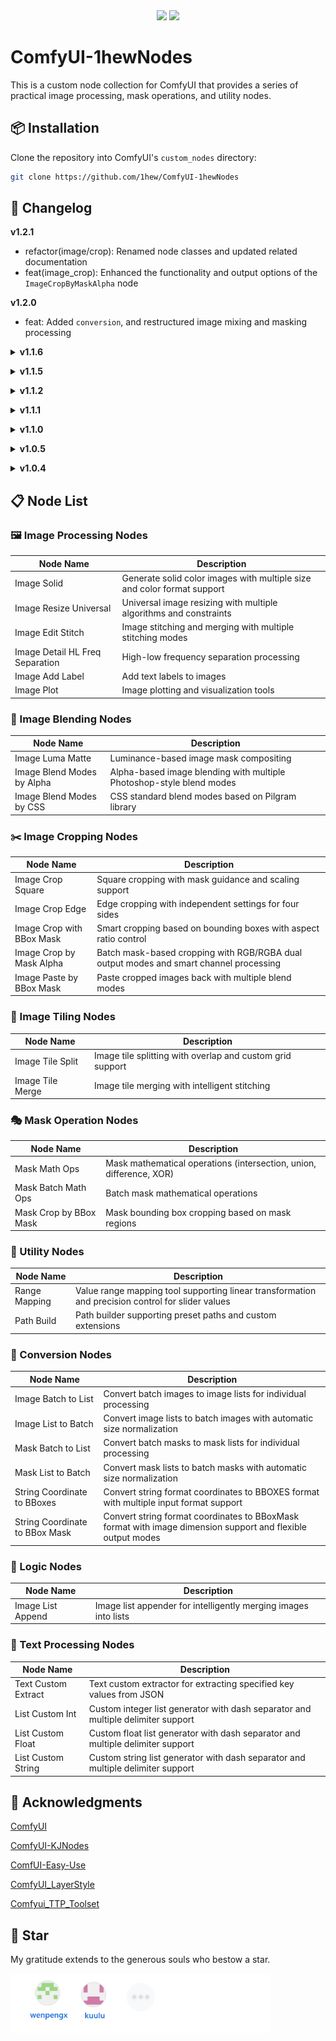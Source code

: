 <div align="center">
<a href="./README.md"><img src="https://img.shields.io/badge/🇬🇧English-0b8cf5"></a>
<a href="./README.ZH_CN.md"><img src="https://img.shields.io/badge/🇨🇳中文简体-e9e9e9"></a>
</div>

# ComfyUI-1hewNodes

This is a custom node collection for ComfyUI that provides a series of practical image processing, mask operations, and utility nodes.



## 📦 Installation

Clone the repository into ComfyUI's `custom_nodes` directory:

```bash
git clone https://github.com/1hew/ComfyUI-1hewNodes
```



## 📜 Changelog

**v1.2.1**

- refactor(image/crop): Renamed node classes and updated related documentation
- feat(image_crop): Enhanced the functionality and output options of the `ImageCropByMaskAlpha` node

**v1.2.0**

- feat: Added `conversion`, and restructured image mixing and masking processing

<details>
<summary><b>v1.1.6</b></summary>

- feat(ImageEditStitch): Add a “spacing” parameter to control the distance between stitched images

​	</details>

<details>
<summary><b>v1.1.5</b></summary>

- feat: Added text processing and logic nodes, optimized existing node functions 
- refactor(util): Refactored utility nodes, renamed nodes `RangeMapping` and `PathBuild` 
- feat(logic): Added `ImageListAppend` node for image list merging
- feat(text): Added `TextCustomList` and `TextCustomExtract` text processing nodes
- style: Cleaned up node parameter labels to maintain simplicity and consistency

​	</details>

<details>
<summary><b>v1.1.2</b></summary>

- feat(image_tile): Improved the `Image Tile Merge` algorithm, using weight masks and cosine gradients to achieve perfect seamless stitching

​	</details>

<details>
<summary><b>v1.1.1</b></summary>

- feat (image_crop): Added intelligent batch processing for `Image BBox Paste`

​	</details>

<details>
<summary><b>v1.1.0</b></summary>

- build: Add new tile nodes
- feat: Update node functionality
- docs: Add bilingual documentation, improve node descriptions

​	</details>

<details>
<summary><b>v1.0.5</b></summary>

- Add Path Select

​	</details>

<details>
<summary><b>v1.0.4</b></summary>

- Fix Image Cropped Paste error, add batch processing feature.

​	</details>



## 📋 Node List

### 🖼️ Image Processing Nodes
| Node Name | Description |
|-----------|-------------|
| Image Solid | Generate solid color images with multiple size and color format support |
| Image Resize Universal | Universal image resizing with multiple algorithms and constraints |
| Image Edit Stitch | Image stitching and merging with multiple stitching modes |
| Image Detail HL Freq Separation | High-low frequency separation processing |
| Image Add Label | Add text labels to images |
| Image Plot | Image plotting and visualization tools |

### 🎨 Image Blending Nodes
| Node Name | Description |
|-----------|-------------|
| Image Luma Matte | Luminance-based image mask compositing |
| Image Blend Modes by Alpha | Alpha-based image blending with multiple Photoshop-style blend modes |
| Image Blend Modes by CSS | CSS standard blend modes based on Pilgram library |

### ✂️ Image Cropping Nodes
| Node Name | Description |
|-----------|-------------|
| Image Crop Square | Square cropping with mask guidance and scaling support |
| Image Crop Edge | Edge cropping with independent settings for four sides |
| Image Crop with BBox Mask | Smart cropping based on bounding boxes with aspect ratio control |
| Image Crop by Mask Alpha | Batch mask-based cropping with RGB/RGBA dual output modes and smart channel processing |
| Image Paste by BBox Mask | Paste cropped images back with multiple blend modes |

### 🧩 Image Tiling Nodes
| Node Name | Description |
|-----------|-------------|
| Image Tile Split | Image tile splitting with overlap and custom grid support |
| Image Tile Merge | Image tile merging with intelligent stitching |

### 🎭 Mask Operation Nodes
| Node Name | Description |
|-----------|-------------|
| Mask Math Ops | Mask mathematical operations (intersection, union, difference, XOR) |
| Mask Batch Math Ops | Batch mask mathematical operations |
| Mask Crop by BBox Mask | Mask bounding box cropping based on mask regions |

### 🔧 Utility Nodes
| Node Name | Description |
|-----------|-------------|
| Range Mapping | Value range mapping tool supporting linear transformation and precision control for slider values |
| Path Build | Path builder supporting preset paths and custom extensions |

### 🔄 Conversion Nodes
| Node Name | Description |
|-----------|-------------|
| Image Batch to List | Convert batch images to image lists for individual processing |
| Image List to Batch | Convert image lists to batch images with automatic size normalization |
| Mask Batch to List | Convert batch masks to mask lists for individual processing |
| Mask List to Batch | Convert mask lists to batch masks with automatic size normalization |
| String Coordinate to BBoxes | Convert string format coordinates to BBOXES format with multiple input format support |
| String Coordinate to BBox Mask | Convert string format coordinates to BBoxMask format with image dimension support and flexible output modes |

### 🧠 Logic Nodes
| Node Name | Description |
|-----------|-------------|
| Image List Append | Image list appender for intelligently merging images into lists |

### 📝 Text Processing Nodes
| Node Name | Description |
|-----------|-------------|
| Text Custom Extract | Text custom extractor for extracting specified key values from JSON |
| List Custom Int | Custom integer list generator with dash separator and multiple delimiter support |
| List Custom Float | Custom float list generator with dash separator and multiple delimiter support |
| List Custom String | Custom string list generator with dash separator and multiple delimiter support |



## 🙆 Acknowledgments

[ComfyUI](https://github.com/comfyanonymous/ComfyUI)

[ComfyUI-KJNodes](https://github.com/kijai/ComfyUI-KJNodes)

[ComfUI-Easy-Use](https://github.com/yolain/ComfyUI-Easy-Use)

[ComfyUI_LayerStyle](https://github.com/chflame163/ComfyUI_LayerStyle)

[Comfyui_TTP_Toolset](https://github.com/TTPlanetPig/Comfyui_TTP_Toolset)



## 🌟 Star

My gratitude extends to the generous souls who bestow a star.

[<img src="imgs/Stargazers.png" alt="Stargazers" style="zoom:80%;" />](https://github.com/1hew/ComfyUI-1hewNodes/stargazers)